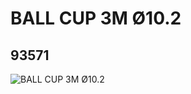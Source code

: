 # BALL CUP 3M Ø10.2
## 93571
![BALL CUP 3M Ø10.2](https://lc-www-live-s.legocdn.com/media/bricks/5/2/4610948.jpg)